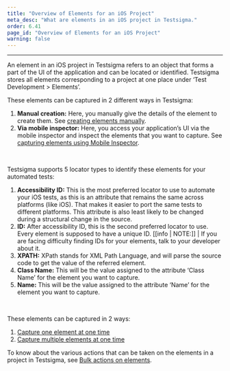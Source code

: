```yaml
---
title: "Overview of Elements for an iOS Project"
meta_desc: "What are elements in an iOS project in Testsigma."
order: 6.41
page_id: "Overview of Elements for an iOS Project"
warning: false
---
```


---
An element in an iOS project in Testsigma refers to an object that forms a part of the UI of the application and can be located or identified. Testsigma stores all elements corresponding to a project at one place under ‘Test Development > Elements’.

These elements can be captured in 2 different ways in Testsigma:

1. **Manual creation:** Here, you manually give the details of the element to create them. See [creating elements manually](https://testsigma.com/docs/elements/ios-apps/create-manually/).
2. **Via mobile inspector:** Here, you access your application’s UI via the mobile inspector and inspect the elements that you want to capture. See [capturing elements using Mobile Inspector](https://testsigma.com/docs/elements/ios-apps/capture-single-element/).

<br>

Testsigma supports 5 locator types to identify these elements for your automated tests:

1. **Accessibility ID:** This is the most preferred locator to use to automate your iOS tests, as this is an attribute that remains the same across platforms (like iOS). That makes it easier to port the same tests to different platforms. This attribute is also least likely to be changed during a structural change in the source.
2. **ID:** After accessibility ID, this is the second preferred locator to use. Every element is supposed to have a unique ID. 
[[info | NOTE:]]
| If you are facing difficulty finding IDs for your elements, talk to your developer about it.
1. **XPATH:** XPath stands for XML Path Language, and will parse the source code to get the value of the referred element. 
2. **Class Name:** This will be the value assigned to the attribute ‘Class Name’ for the element you want to capture.
3. **Name:** This will be the value assigned to the attribute ‘Name’ for the element you want to capture.

<br>

These elements can be captured in 2 ways:
1. [Capture one element at one time](https://testsigma.com/docs/elements/ios-apps/capture-single-element/)<br>
2. [Capture multiple elements at one time](https://testsigma.com/docs/elements/ios-apps/record-multiple-elements/)

To know about the various actions that can be taken on the elements in a project in Testsigma, see [Bulk actions on elements](https://testsigma.com/docs/elements/overview/).


